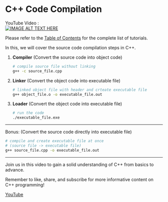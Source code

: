 # C++ Code Compilation

YouTube Video : <br>
[![IMAGE ALT TEXT HERE](https://img.youtube.com/vi/Li2QuRJZBPo/hqdefault.jpg)](https://youtu.be/Li2QuRJZBPo?si=1gGtVRQs-B60s2ca)


Please refer to the [Table of Contents](../README.md) for the complete list of tutorials.

In this, we will cover the source code compilation steps in C++.

1. **Compiler** (Convert the source code into object code)
    ```bash
    # compile source file without linking 
    g++ -c source_file.cpp
    ```
2. **Linker** (Convert the object code into executable file)
    ```bash
    # linked object file with header and crteate executable file 
    g++ object_file.o -o executable_file.out
    ```
3. **Loader** (Convert the object code into executable file)
    ```bash
    # run the code
    ./executable_file.exe
    ```

<hr>

Bonus: (Convert the source code directly into executable file)
```bash
# compile and create executable file at once
# (source file -> executable file)
g++ source_file.cpp -o executable_file.out
```

<hr>

Join us in this video to gain a solid understanding of C++ from basics to advance.

Remember to like, share, and subscribe for more informative content on C++ programming!

[YouTube](https://www.youtube.com/@raj_soni03)
